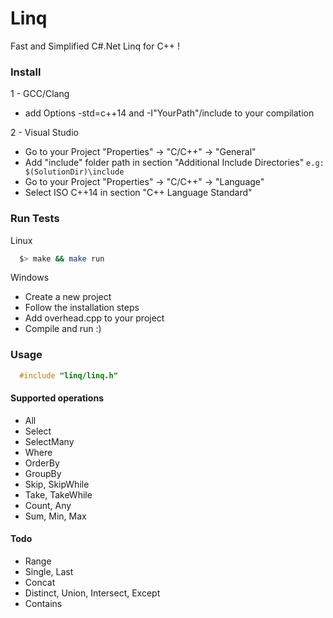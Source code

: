 # Linq

Fast and Simplified C#.Net Linq for C++ !

### Install

1 - GCC/Clang

- add Options -std=c++14 and -I"YourPath"/include to your compilation

2 - Visual Studio

  - Go to your Project "Properties" -> "C/C++" -> "General"
  - Add "include" folder path in section "Additional Include Directories" `e.g: $(SolutionDir)\include`
  - Go to your Project "Properties" -> "C/C++" -> "Language"
  - Select ISO C++14 in section "C++ Language Standard"

### Run Tests

Linux
```bash
  $> make && make run
```

Windows
  - Create a new project
  - Follow the installation steps
  - Add overhead.cpp to your project
  - Compile and run :)

### Usage

```cpp
  #include "linq/linq.h"
```

#### Supported operations

- All
- Select
- SelectMany
- Where
- OrderBy
- GroupBy
- Skip, SkipWhile
- Take, TakeWhile
- Count, Any
- Sum, Min, Max

#### Todo

- Range
- Single, Last
- Concat
- Distinct, Union, Intersect, Except
- Contains
